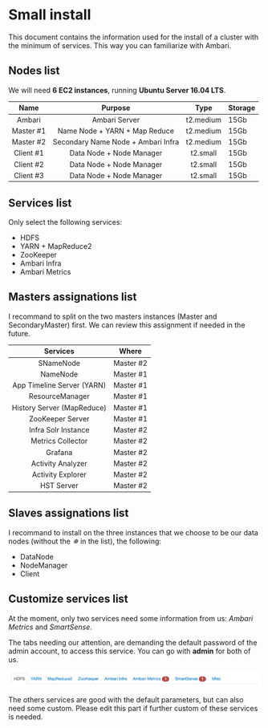 # Small install

This document contains the information used for the install of a cluster with the minimum of services. This way you can familiarize with Ambari.

## Nodes list

We will need **6 EC2 instances**, running **Ubuntu Server 16.04 LTS**.

|   Name    |              Purpose               |   Type    | Storage |
| :-------: | :--------------------------------: | :-------: | ------- |
|  Ambari   |           Ambari Server            | t2.medium | 15Gb    |
| Master #1 |   Name Node + YARN + Map Reduce    | t2.medium | 15Gb    |
| Master #2 | Secondary Name Node + Ambari Infra | t2.medium | 15Gb    |
| Client #1 |      Data Node + Node Manager      | t2.small  | 15Gb    |
| Client #2 |      Data Node + Node Manager      | t2.small  | 15Gb    |
| Client #3 |      Data Node + Node Manager      | t2.small  | 15Gb    |

## Services list

Only select the following services:

- HDFS
- YARN + MapReduce2
- ZooKeeper
- Ambari Infra
- Ambari Metrics

## Masters assignations list

I recommand to split on the two masters instances (Master and SecondaryMaster) first. We can review this assignment if needed in the future.

|          Services          |   Where   |
| :------------------------: | :-------: |
|         SNameNode          | Master #2 |
|          NameNode          | Master #1 |
| App Timeline Server (YARN) | Master #1 |
|      ResourceManager       | Master #1 |
| History Server (MapReduce) | Master #1 |
|      ZooKeeper Server      | Master #1 |
|    Infra Solr Instance     | Master #2 |
|     Metrics Collector      | Master #2 |
|          Grafana           | Master #2 |
|     Activity Analyzer      | Master #2 |
|     Activity Explorer      | Master #2 |
|         HST Server         | Master #2 |

## Slaves assignations list

I recommand to install on the three instances that we choose to be our data nodes (without the *✵* in the list), the following:

- DataNode
- NodeManager
- Client

## Customize services list

At the moment, only two services need some information from us: *Ambari Metrics* and *SmartSense*.

The tabs needing our attention, are demanding the default password of the admin account, to access this service. You can go with **admin** for both of us.

![ambari-services-custom](img/ambari-services-custom.png)

The others services are good with the default parameters, but can also need some custom. Please edit this part if further custom of these services is needed.